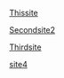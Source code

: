  <!--- ![Eseli](esel.jpg)  --->
<p></p>

 [Thissite](index.md) 
<p> <a href="secondsite.html">Secondsite2</a>  </p>

 [Thirdsite](thirdsite.md)  

<p> <a href="site4.html">site4</a>  </p>
